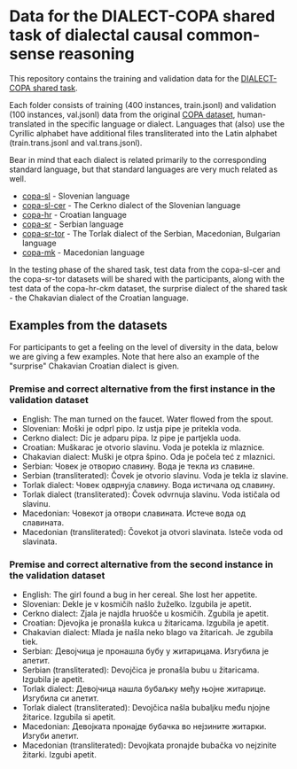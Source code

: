 # Data for the DIALECT-COPA shared task of dialectal causal common-sense reasoning

This repository contains the training and validation data for the [DIALECT-COPA shared task](https://sites.google.com/view/vardial-2024/shared-tasks/dialect-copa?authuser=0).

Each folder consists of training (400 instances, train.jsonl) and validation (100 instances, val.jsonl) data from the original [COPA dataset](https://people.ict.usc.edu/~gordon/copa.html), human-translated in the specific language or dialect. Languages that (also) use the Cyrillic alphabet have additional files transliterated into the Latin alphabet (train.trans.jsonl and val.trans.jsonl).

Bear in mind that each dialect is related primarily to the corresponding standard language, but that standard languages are very much related as well.

- [copa-sl](copa-sl/) - Slovenian language
- [copa-sl-cer](copa-sl-cer/) - The Cerkno dialect of the Slovenian language
- [copa-hr](copa-hr/) - Croatian language
- [copa-sr](copa-sr/) - Serbian language
- [copa-sr-tor](copa-sr-tor/) - The Torlak dialect of the Serbian, Macedonian, Bulgarian language
- [copa-mk](copa-mk/) - Macedonian language

In the testing phase of the shared task, test data from the copa-sl-cer and the copa-sr-tor datasets will be shared with the participants, along with the test data of the copa-hr-ckm dataset, the surprise dialect of the shared task - the Chakavian dialect of the Croatian language.

## Examples from the datasets

For participants to get a feeling on the level of diversity in the data, below we are giving a few examples. Note that here also an example of the "surprise" Chakavian Croatian dialect is given.

### Premise and correct alternative from the first instance in the validation dataset

- English: The man turned on the faucet. Water flowed from the spout.
- Slovenian: Moški je odprl pipo. Iz ustja pipe je pritekla voda.
- Cerkno dialect: Dic je adparu pipa. Iz pipe je partjekla uoda.
- Croatian: Muškarac je otvorio slavinu. Voda je potekla iz mlaznice.
- Chakavian dialect: Muški je otpra špino. Oda je počela teć z mlaznici.
- Serbian: Човек је отворио славину. Вода је текла из славине.
- Serbian (transliterated): Čovek je otvorio slavinu. Voda je tekla iz slavine.
- Torlak dialect: Човек одврнуја славину. Вода истичала од славину.
- Torlak dialect (transliterated): Čovek odvrnuja slavinu. Voda ističala od slavinu.
- Macedonian: Човекот ја отвори славината. Истече вода од славината.
- Macedonian (transliterated): Čovekot ja otvori slavinata. Isteče voda od slavinata.

### Premise and correct alternative from the second instance in the validation dataset

- English: The girl found a bug in her cereal. She lost her appetite.
- Slovenian: Dekle je v kosmičih našlo žuželko. Izgubila je apetit.
- Cerkno dialect: Zjala je najdla hruošče u kosmičih. Zgubila je apetit.
- Croatian: Djevojka je pronašla kukca u žitaricama. Izgubila je apetit.
- Chakavian dialect: Mlada je našla neko blago va žitaricah. Je zgubila tiek.
- Serbian: Девојчица је пронашла бубу у житарицама. Изгубила је апетит.
- Serbian (transliterated): Devojčica je pronašla bubu u žitaricama. Izgubila je apetit.
- Torlak dialect: Девојчица нашла бубаљку међу њојне житарице. Изгубила си апетит.
- Torlak dialect (transliterated): Devojčica našla bubaljku među njojne žitarice. Izgubila si apetit.
- Macedonian: Девојката пронајде бубачка во нејзините житарки. Изгуби апетит.
- Macedonian (transliterated): Devojkata pronajde bubačka vo nejzinite žitarki. Izgubi apetit.

